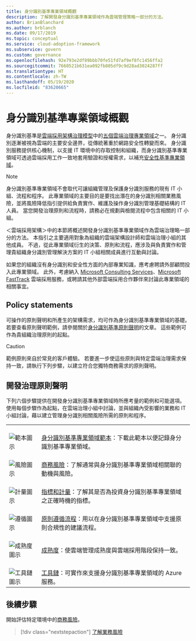 ```yaml
---
title: 身分識別基準專業領域概觀
description: 了解開發身分識別基準專業領域作為雲端管理策略一部分的方法。
author: BrianBlanchard
ms.author: brblanch
ms.date: 09/17/2019
ms.topic: conceptual
ms.service: cloud-adoption-framework
ms.subservice: govern
ms.custom: governance
ms.openlocfilehash: 92e793e2df89bbb70fe51fd7af9ef8fc1456ffa2
ms.sourcegitcommit: 7660521b631ea092fb805df9c9d28ad3024287ff
ms.translationtype: HT
ms.contentlocale: zh-TW
ms.lasthandoff: 05/19/2020
ms.locfileid: "83620665"
---
```

# <a name="identity-baseline-discipline-overview"></a>身分識別基準專業領域概觀

身分識別基準是[雲端採用架構治理模型](../index.md)中的[五個雲端治理專業領域](../governance-disciplines.md)之一。 身分識別逐漸被視為雲端的主要安全邊界，從傳統著重於網路安全性轉變而來。 身分識別服務提供核心機制，以支援 IT 環境中的存取控制和組織，而身分識別基準專業領域可透過雲端採用工作一致地套用驗證和授權需求，以補充[安全性基準專業領域](../security-baseline/index.md)。

> [!NOTE]
> 身分識別基準專業領域不會取代可讓組織管理及保護身分識別服務的現有 IT 小組、流程和程序。 此專業領域的主要目的是要找出潛在的身分識別相關業務風險，並將風險降低指引提供給負責實作、維護及操作身分識別管理基礎結構的 IT 人員。 當您開發治理原則和流程時，請務必在規劃與檢閱流程中包含相關的 IT 小組。

＜雲端採用架構＞中的本節將概述開發身分識別基準專業領域作為雲端治理略一部分的方法。 本指引之主要適用對象為組織的雲端架構設計師和雲端治理小組的其他成員。 不過，從此專業領域衍生的決策、原則和流程，應涉及與負責實作和管理貴組織身分識別管理解決方案的 IT 小組相關成員進行互動與討論。

如果您的組織沒有身分識別和安全性方面的內部專業知識，應考慮聘請外部顧問投入此專業領域。 此外，考慮納入 [Microsoft Consulting Services](https://www.microsoft.com/industry/services/consulting)、[Microsoft FastTrack](https://azure.microsoft.com/programs/azure-fasttrack) 雲端採用服務，或聘請其他外部雲端採用合作夥伴來討論此專業領域的相關事宜。

## <a name="policy-statements"></a>Policy statements

可操作的原則聲明和所產生的架構需求，均可作為身分識別基準專業領域的基礎。 若要查看原則聲明範例，請參閱關於[身分識別基準原則聲明](./policy-statements.md)的文章。 這些範例可作為貴組織治理原則的起點。

> [!CAUTION]
> 範例原則來自於常見的客戶體驗。 若要進一步使這些原則與特定雲端治理需求保持一致，請執行下列步驟，以建立符合您獨特商務需求的原則聲明。

## <a name="develop-governance-policy-statements"></a>開發治理原則聲明

下列六個步驟提供在開發身分識別基準專業領域時所應考量的範例和可能選項。 使用每個步驟作為起點，在雲端治理小組中討論，並與組織內受影響的業務和 IT 小組討論，藉以建立管理身分識別相關風險所需的原則和程序。

<!-- markdownlint-disable MD033 -->

| | |
|---|---|
| <br> ![範本圖示](../../_images/govern/process-template.png)   | <br> [身分識別基準專業領域範本](./template.md)：下載此範本以便記錄身分識別基準專業領域。 |
| <br> ![風險圖示](../../_images/govern/process-risks.png)         | <br> [商務風險](./business-risks.md)：了解通常與身分識別基準專業領域相關聯的動機與風險。 |
| <br> ![計量圖示](../../_images/govern/process-metrics.png)     | <br> [指標和計量](./metrics-tolerance.md)：了解其是否為投資身分識別基準專業領域之正確時機的指標。 |
| <br> ![遵循圖示](../../_images/govern/process-enforce.png)   | <br> [原則遵循流程](./compliance-processes.md)：用以在身分識別基準專業領域中支援原則合規性的建議流程。 |
| <br> ![成熟度圖示](../../_images/govern/process-maturity.png)   | <br> [成熟度](./discipline-improvement.md)：使雲端管理成熟度與雲端採用階段保持一致。 |
| <br> ![工具鏈圖示](../../_images/govern/process-toolchain.png) | <br> [工具鏈](./toolchain.md)：可實作來支援身分識別基準專業領域的 Azure 服務。 |

<!-- markdownlint-enable MD033 -->

## <a name="next-steps"></a>後續步驟

開始評估特定環境中的[商務風險](./business-risks.md)。

> [!div class="nextstepaction"]
> [了解業務風險](./business-risks.md)
